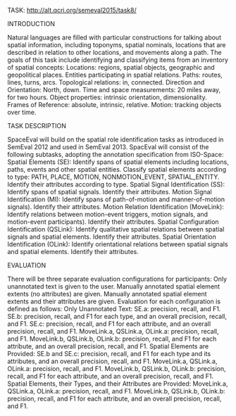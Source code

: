 TASK:
http://alt.qcri.org/semeval2015/task8/

INTRODUCTION

Natural languages are filled with particular constructions for talking about spatial information, including toponyms, spatial nominals, locations that are described in relation to other locations, and movements along a path. The goals of this task include identifying and classifying items from an inventory of spatial concepts:
Locations: regions, spatial objects, geographic and geopolitical places.
Entities participating in spatial relations.
Paths: routes, lines, turns, arcs.
Topological relations: in, connected.
Direction and Orientation: North, down.
Time and space measurements: 20 miles away, for two hours.
Object properties: intrinsic orientation, dimensionality.
Frames of Reference: absolute, intrinsic, relative.
Motion: tracking objects over time.
 
TASK DESCRIPTION

SpaceEval will build on the spatial role identification tasks as introduced in SemEval 2012 and used in SemEval 2013. SpacEval will consist of the following subtasks, adopting the annotation specification from ISO-Space:
Spatial Elements (SE):
Identify spans of spatial elements including locations, paths, events and other spatial entities.
Classify spatial elements according to type: PATH, PLACE, MOTION, NONMOTION_EVENT, SPATIAL_ENTITY.
Identify their attributes according to type.
Spatial Signal Identification (SS):
Identify spans of spatial signals.
Identify their attributes.
Motion Signal Identification (MI):
Identify spans of path-of-motion and manner-of-motion signals).
Identify their attributes.
Motion Relation Identification (MoveLink):
Identify relations between motion-event triggers, motion signals, and motion-event participants).
Identify their attributes.
Spatial Configuration Identification (QSLink):
Identify qualitative spatial relations between spatial signals and spatial elements.
Identify their attributes.
Spatial Orientation Identification (OLink):
Identify orientational relations between spatial signals and spatial elements.
Identify their attributes.
 
EVALUATION

There will be three separate evaluation configurations for participants:
Only unannotated text is given to the user.
Manually annotated spatial element extents (no attributes) are given.
Manually annotated spatial element extents and their attributes are given.
Evaluation for each configuration is defined as follows:
Only Unannotated Text:
SE.a: precision, recall, and F1.
SE.b: precision, recall, and F1 for each type, and an overall precision, recall, and F1.
SE.c: precision, recall, and F1 for each attribute, and an overall precision, recall, and F1.
MoveLink.a, QSLink.a, OLink.a: precision, recall, and F1.
MoveLink.b, QSLink.b, OLink.b: precision, recall, and F1 for each attribute, and an overall precision, recall, and F1.
Spatial Elements are Provided:
SE.b and SE.c: precision, recall, and F1 for each type and its attributes, and an overall precision, recall, and F1.
MoveLink.a, QSLink.a, OLink.a: precision, recall, and F1.
MoveLink.b, QSLink.b, OLink.b: precision, recall, and F1 for each attribute, and an overall precision, recall, and F1.
Spatial Elements, their Types, and their Attributes are Provided:
MoveLink.a, QSLink.a, OLink.a: precision, recall, and F1.
MoveLink.b, QSLink.b, OLink.b: precision, recall, and F1 for each attribute, and an overall precision, recall, and F1.